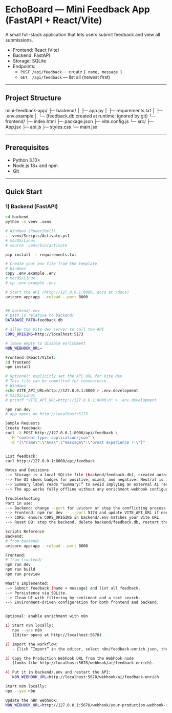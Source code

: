 # EchoBoard — Mini Feedback App (FastAPI + React/Vite)

A small full-stack application that lets users submit feedback and view all submissions.

- Frontend: React (Vite)
- Backend: FastAPI
- Storage: SQLite
- Endpoints:
  - `POST /api/feedback` — create `{ name, message }`
  - `GET  /api/feedback` — list all (newest first)

---

## Project Structure

mini-feedback-app/
├─ backend/
│ ├─ app.py
│ ├─ requirements.txt
│ ├─ .env.example
│ └─ (feedback.db created at runtime; ignored by git)
└─ frontend/
├─ index.html
├─ package.json
├─ vite.config.js
└─ src/
├─ App.jsx
├─ api.js
├─ styles.css
└─ main.jsx


---

## Prerequisites

- Python 3.10+
- Node.js 18+ and npm
- Git

---

## Quick Start

### 1) Backend (FastAPI)

```bash
cd backend
python -m venv .venv

# Windows (PowerShell)
. .venv/Scripts/Activate.ps1
# macOS/Linux
# source .venv/bin/activate

pip install -r requirements.txt

# Create your env file from the template
# Windows
copy .env.example .env
# macOS/Linux
# cp .env.example .env

# Start the API (http://127.0.0.1:8000, docs at /docs)
uvicorn app:app --reload --port 8000


## backend/.env
# path is relative to backend/
DATABASE_PATH=feedback.db

# allow the Vite dev server to call the API
CORS_ORIGINS=http://localhost:5173

# leave empty to disable enrichment
N8N_WEBHOOK_URL=

Frontend (React/Vite):
cd frontend
npm install

# Optional: explicitly set the API URL for Vite dev
# This file can be committed for convenience.
# Windows
echo VITE_API_URL=http://127.0.0.1:8000 > .env.development
# macOS/Linux
# printf "VITE_API_URL=http://127.0.0.1:8000\n" > .env.development

npm run dev
# app opens on http://localhost:5173

Sample Requests
Create feedback:
curl -X POST http://127.0.0.1:8000/api/feedback \
  -H "content-type: application/json" \
  -d "{\"name\":\"Ava\",\"message\":\"Great experience !!\"}"


List feedback:
curl http://127.0.0.1:8000/api/feedback

Notes and Decisions
--> Storage is a local SQLite file (backend/feedback.db), created automatically.
--> The UI shows badges for positive, mixed, and negative. Neutral is intentionally hidden.
--> Summary label reads “Summary:” to avoid implying an external AI requirement.
--> The app works fully offline without any enrichment webhook configured.

Troubleshooting
Port in use:
--> Backend: change --port for uvicorn or stop the conflicting process.
--> Frontend: npm run dev -- --port 5174 and update VITE_API_URL if needed.
--> CORS: ensure CORS_ORIGINS in backend/.env matches your Vite URL.
--> Reset DB: stop the backend, delete backend/feedback.db, restart the API.

Scripts Reference
Backend:
# from backend/
uvicorn app:app --reload --port 8000

Frontend:
# from frontend/
npm run dev
npm run build
npm run preview

What’s Implemented:
--> Submit feedback (name + message) and list all feedback.
--> Persistence via SQLite.
--> Clean UI with filtering by sentiment and a text search.
--> Environment-driven configuration for both frontend and backend.


Optional: enable enrichment with n8n

1) Start n8n locally:
   npx --yes n8n
   (Editor opens at http://localhost:5678)

2) Import the workflow:
   - Click “Import” in the editor, select n8n/feedback-enrich.json, then “Activate”.

3) Copy the Production Webhook URL from the Webhook node
   (looks like http://localhost:5678/webhook/ai/feedback-enrich).

4) Put it in backend/.env and restart the API:
   N8N_WEBHOOK_URL=http://localhost:5678/webhook/ai/feedback-enrich

Start n8n locally:
npx --yes n8n

Update the n8n webhook:
N8N_WEBHOOK_URL=http://127.0.0.1:5678/webhook/your-production-webhook-id
